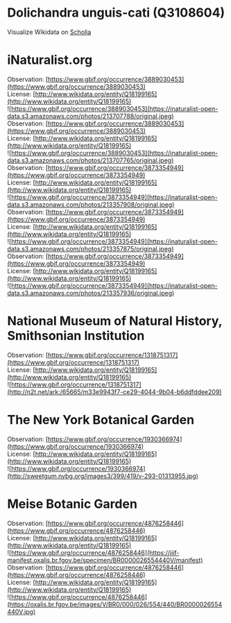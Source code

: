 
Dolichandra unguis-cati (Q3108604)
==================================
  
Visualize Wikidata on [Scholia](https://scholia.toolforge.org/taxon/Q3108604)
# iNaturalist.org
  
Observation: [https://www.gbif.org/occurrence/3889030453](https://www.gbif.org/occurrence/3889030453)  
License: [http://www.wikidata.org/entity/Q18199165](http://www.wikidata.org/entity/Q18199165)  
![https://www.gbif.org/occurrence/3889030453](https://inaturalist-open-data.s3.amazonaws.com/photos/213707788/original.jpeg)  
Observation: [https://www.gbif.org/occurrence/3889030453](https://www.gbif.org/occurrence/3889030453)  
License: [http://www.wikidata.org/entity/Q18199165](http://www.wikidata.org/entity/Q18199165)  
![https://www.gbif.org/occurrence/3889030453](https://inaturalist-open-data.s3.amazonaws.com/photos/213707765/original.jpeg)  
Observation: [https://www.gbif.org/occurrence/3873354949](https://www.gbif.org/occurrence/3873354949)  
License: [http://www.wikidata.org/entity/Q18199165](http://www.wikidata.org/entity/Q18199165)  
![https://www.gbif.org/occurrence/3873354949](https://inaturalist-open-data.s3.amazonaws.com/photos/213357908/original.jpeg)  
Observation: [https://www.gbif.org/occurrence/3873354949](https://www.gbif.org/occurrence/3873354949)  
License: [http://www.wikidata.org/entity/Q18199165](http://www.wikidata.org/entity/Q18199165)  
![https://www.gbif.org/occurrence/3873354949](https://inaturalist-open-data.s3.amazonaws.com/photos/213357875/original.jpeg)  
Observation: [https://www.gbif.org/occurrence/3873354949](https://www.gbif.org/occurrence/3873354949)  
License: [http://www.wikidata.org/entity/Q18199165](http://www.wikidata.org/entity/Q18199165)  
![https://www.gbif.org/occurrence/3873354949](https://inaturalist-open-data.s3.amazonaws.com/photos/213357936/original.jpeg)
# National Museum of Natural History, Smithsonian Institution
  
Observation: [https://www.gbif.org/occurrence/1318751317](https://www.gbif.org/occurrence/1318751317)  
License: [http://www.wikidata.org/entity/Q18199165](http://www.wikidata.org/entity/Q18199165)  
![https://www.gbif.org/occurrence/1318751317](http://n2t.net/ark:/65665/m33e9943f7-ce29-4044-9b04-b6ddfddee209)
# The New York Botanical Garden
  
Observation: [https://www.gbif.org/occurrence/1930366974](https://www.gbif.org/occurrence/1930366974)  
License: [http://www.wikidata.org/entity/Q18199165](http://www.wikidata.org/entity/Q18199165)  
![https://www.gbif.org/occurrence/1930366974](http://sweetgum.nybg.org/images3/399/419/v-293-01313955.jpg)
# Meise Botanic Garden
  
Observation: [https://www.gbif.org/occurrence/4876258446](https://www.gbif.org/occurrence/4876258446)  
License: [http://www.wikidata.org/entity/Q18199165](http://www.wikidata.org/entity/Q18199165)  
![https://www.gbif.org/occurrence/4876258446](https://iiif-manifest.oxalis.br.fgov.be/specimen/BR0000026554440V/manifest)  
Observation: [https://www.gbif.org/occurrence/4876258446](https://www.gbif.org/occurrence/4876258446)  
License: [http://www.wikidata.org/entity/Q18199165](http://www.wikidata.org/entity/Q18199165)  
![https://www.gbif.org/occurrence/4876258446](https://oxalis.br.fgov.be/images/V/BR0/000/026/554/440/BR0000026554440V.jpg)